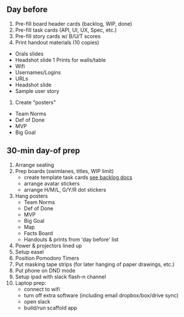 ## Day before

1. Pre-fill board header cards (backlog, WIP, done)
1. Pre-fill task cards (API, UI, UX, Spec, etc.)
1. Pre-fill story cards w/ B/U/T scores
2. Print handout materials (10 copies)
  * Orals slides
  * Headshot slide
1 Prints for walls/table
  * Wifi
  * Usernames/Logins
  * URLs
  * Headshot slide 
  * Sample user story
1. Create "posters"
  * Team Norms
  * Def of Done
  * MVP
  * Big Goal

## 30-min day-of prep

1. Arrange seating
1. Prep boards (swimlanes, titles, WIP limit)
    * create template task cards [see backlog docs](https://github.com/STSILABS/flash-app/blob/develop/docs/process/BACKLOG.md)
    * arrange avatar stickers
    * arrange H/M/L, G/Y/R dot stickers
1. Hang posters
    * Team Norms
    * Def of Done
    * MVP
    * Big Goal
    * Map
    * Facts Board
    * Handouts & prints from 'day before' list
1. Power & projectors lined up
1. Setup easel
1. Position Pomodoro Timers
2. Put masking tape strips (for later hanging of paper drawings, etc.)
3. Put phone on DND mode
4. Setup ipad with slack flash-n channel
3. Laptop prep: 
    * connect to wifi
    * turn off extra software (including email dropbox/box/drive sync)
    * open slack
    * build/run scaffold app
